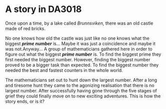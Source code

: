 # A story in DA3018

Once upon a time, by a lake called _Brunnsviken_, there was an old castle
made of red bricks. 

No one knows how old the castle was just like no one knows what the biggest ***prime number*** is...
Maybe it was just a coincidence and maybe it was not.Anyway...
A group of mathematicians gathered here in order to figure out what the biggest ***prime number*** is.
To find the biggest prime they first needed the biggest number. 
However, finding the biggest number proved to be a bigger task than expected.
To find the biggest number they needed the best and fastest counters in the whole world.

The mathematicians set out to hunt down the largest number. 
After a long and tiresome hunt they came to the agonizing realisation that there is no largest number. 
After successfully having gone through the five stages of grief they could finally move on to new exciting adventures.
This is how the story ends, or is it?
